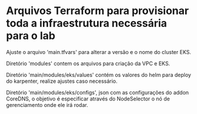 # Arquivos Terraform para provisionar toda a infraestrutura necessária para o lab

Ajuste o arquivo 'main.tfvars' para alterar a versão e o nome do cluster EKS.

Diretório 'modules' contem os arquivos para criação da VPC e EKS.

Diretório 'main/modules/eks/values' contém os valores do helm para deploy do karpenter, realize ajustes caso necessário.

Diretório 'main/modules/eks/configs', json com as configurações do addon CoreDNS, o objetivo é especificar através do NodeSelector o nó de gerenciamento onde ele irá rodar.
